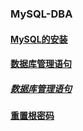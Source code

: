 ### MySQL-DBA

#### [MySQL的安装](./MySQL的安装)

#### [数据库管理语句](./数据库管理语句)

##### [数据库管理语句](./数据库管理语句/账户管理语句)

#### [重置根密码](./重置根密码)
